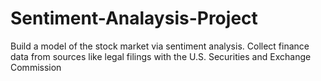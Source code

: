 # Sentiment-Analaysis-Project
Build a model of the stock market via sentiment analysis. Collect finance data from sources like legal filings with the U.S. Securities and Exchange Commission
